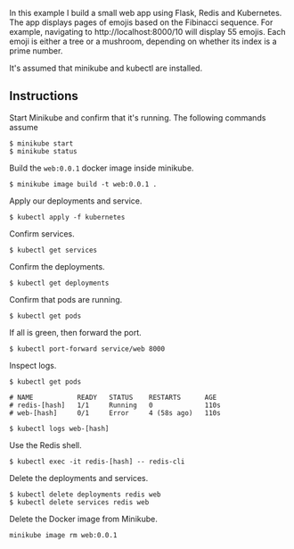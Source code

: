 In this example I build a small web app using Flask, Redis and Kubernetes. The app displays pages of emojis based on the Fibinacci sequence. For example, navigating to http://localhost:8000/10 will display 55 emojis. Each emoji is either a tree or a mushroom, depending on whether its index is a prime number.

It's assumed that minikube and kubectl are installed.

## Instructions

Start Minikube and confirm that it's running. The following commands assume 

```shell
$ minikube start
$ minikube status
```

Build the `web:0.0.1` docker image inside minikube.

```shell
$ minikube image build -t web:0.0.1 .
```

Apply our deployments and service.

```shell
$ kubectl apply -f kubernetes
```

Confirm services.

```shell
$ kubectl get services
```

Confirm the deployments.

```shell
$ kubectl get deployments
```

Confirm that pods are running.

```shell
$ kubectl get pods
```

If all is green, then forward the port.

```shell
$ kubectl port-forward service/web 8000 
```

Inspect logs.

```shell
$ kubectl get pods

# NAME           READY   STATUS    RESTARTS      AGE
# redis-[hash]   1/1     Running   0             110s
# web-[hash]     0/1     Error     4 (58s ago)   110s

$ kubectl logs web-[hash]
```

Use the Redis shell.

```shell
$ kubectl exec -it redis-[hash] -- redis-cli
```

Delete the deployments and services.

```shell
$ kubectl delete deployments redis web
$ kubectl delete services redis web
```

Delete the Docker image from Minikube.

```shell
minikube image rm web:0.0.1
```

